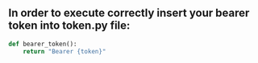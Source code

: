## In order to execute correctly insert your bearer token into token.py file:
```py
def bearer_token():
    return "Bearer {token}"
```
